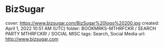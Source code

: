 # BizSugar

cover: https://www.bizsugar.com/BizSugar%20logo%20200.jpg
created: April 1, 2022 10:51 AM (UTC)
folder: BOOKMRKS-MTHRFCKR / SEARCH PARTY MTHRFCKR! / SOCIAL MISC
tags: Search, Social Media
url: http://www.bizsugar.com